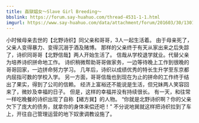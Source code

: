 ```yaml
---
title: 姦獄娼女～Slave Girl Breeding～
bbslink: https://forum.say-huahuo.com/thread-4531-1-1.html
imgurl: https://www.say-huahuo.com/data/attachment/forum/201603/30/130129f9d9993t9g80z9z6.jpg
---
```


小时候母亲去世的【北野诗织】同父亲和哥哥，3人一起生活着。
由于母亲死了，父亲人变得暴力、变得沉溺于酒及赌博。
那样的父亲终于有天从家出来之后失踪了，诗织同哥哥【北野信哉】两人开始生活了。
信哉从学校退学就业。代替父亲为培养诗织拼命地工作。
诗织稍微帮助哥哥做家务，一边等待晚上工作到很晚的哥哥回家，一边拼命努力学习。
几年后，诗织以成绩优秀的特长生升学至东京都内屈指可数的学校入学。
另一方面，哥哥信哉也到现在为止的拼命的工作终于结出了果实，得到了公司的信赖。
经济上富裕还不能说是生活，但兄妹两人笑容回来了，微妙及幸福的日子。
但是，这样的幸福并没有持续很长。
有一天，和往常一样吃晚餐的诗织出现了自称【緒方巽】的人物。
“你就是北野诗织啊？你的父亲欠下了庞大的债务，就拿你的身体来偿还吧！”
不分说地巽就这样把诗织拉到了车上，开往自己管理运营的地下奴隶调教设施了。<!--more-->

